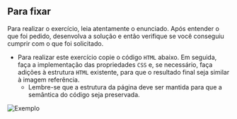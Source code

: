 ## Para fixar

Para realizar o exercício, leia atentamente o enunciado. Após entender o que foi pedido, desenvolva a solução e então verifique se você conseguiu cumprir com o que foi solicitado.

-   Para realizar este exercício copie o código  `HTML`  abaixo. Em seguida, faça a implementação das propriedades  `CSS`  e, se necessário, faça adições à estrutura  `HTML`  existente, para que o resultado final seja similar à imagem referência.
    -   Lembre-se que a estrutura da página deve ser mantida para que a semântica do código seja preservada.

![Exemplo](https://content-assets.betrybe.com/prod/222a0c4b-11a9-4b0e-b72c-b631216c6cff-Podium%20and%20prizes%20final%20structure.png)